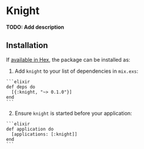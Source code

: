 # Knight

**TODO: Add description**

## Installation

If [available in Hex](https://hex.pm/docs/publish), the package can be installed as:

  1. Add `knight` to your list of dependencies in `mix.exs`:

    ```elixir
    def deps do
      [{:knight, "~> 0.1.0"}]
    end
    ```

  2. Ensure `knight` is started before your application:

    ```elixir
    def application do
      [applications: [:knight]]
    end
    ```

